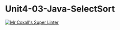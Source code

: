 # Unit4-03-Java-SelectSort

[![Mr Coxall's Super Linter](https://github.com/ICS4U-Programming-ChristopherDB/Unit4-03-Java-SelectSort/workflows/Mr%20Coxall's%20Super%20Linter/badge.svg)](https://github.com/ICS4U-Programming-ChristopherDB/Unit4-03-Java-SelectSort/actions/)